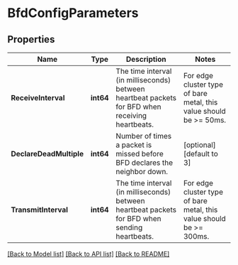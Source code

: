 # BfdConfigParameters

## Properties
Name | Type | Description | Notes
------------ | ------------- | ------------- | -------------
**ReceiveInterval** | **int64** | The time interval (in milliseconds) between heartbeat packets for BFD when receiving heartbeats.| For edge cluster type of bare metal, this value should be &gt;&#x3D; 50ms.| For edge cluster type of virtual machine or hybrid, this value should be &gt;&#x3D; 500ms. | [optional] [default to 500]
**DeclareDeadMultiple** | **int64** | Number of times a packet is missed before BFD declares the neighbor down. | [optional] [default to 3]
**TransmitInterval** | **int64** | The time interval (in milliseconds) between heartbeat packets for BFD when sending heartbeats.| For edge cluster type of bare metal, this value should be &gt;&#x3D; 300ms.| For edge cluster type of virtual machine or hybrid, this value should be &gt;&#x3D; 1000ms. | [optional] [default to 500]

[[Back to Model list]](../README.md#documentation-for-models) [[Back to API list]](../README.md#documentation-for-api-endpoints) [[Back to README]](../README.md)


